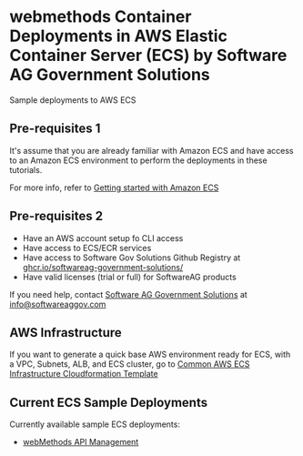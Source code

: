 # webmethods Container Deployments in AWS Elastic Container Server (ECS) by Software AG Government Solutions 

Sample deployments to AWS ECS

## Pre-requisites 1

It's assume that you are already familiar with Amazon ECS and have access to an Amazon ECS environment to perform the deployments in these tutorials.

For more info, refer to [Getting started with Amazon ECS](https://aws.amazon.com/ecs/getting-started/)

## Pre-requisites 2

- Have an AWS account setup fo CLI access
- Have access to ECS/ECR services
- Have access to Software Gov Solutions Github Registry at [ghcr.io/softwareag-government-solutions/](https://github.com/orgs/softwareag-government-solutions/packages)
- Have valid licenses (trial or full) for SoftwareAG products

If you need help, contact [Software AG Government Solutions](https://www.softwareaggov.com/) at [info@softwareaggov.com](mailto:info@softwareaggov.com) 

## AWS Infrastructure

If you want to generate a quick base AWS environment ready for ECS, with a VPC, Subnets, ALB, and ECS cluster, go to [Common AWS ECS Infrastructure Cloudformation Template](./base_ecs_infra/README.md)

## Current ECS Sample Deployments

Currently available sample ECS deployments:

- [webMethods API Management](./api_management/README.md)
